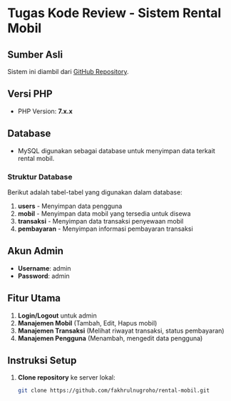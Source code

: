 # Tugas Kode Review - Sistem Rental Mobil

## Sumber Asli
Sistem ini diambil dari [GitHub Repository](https://github.com/fakhrulnugroho/rental-mobil).

## Versi PHP
- PHP Version: **7.x.x**

## Database
- MySQL digunakan sebagai database untuk menyimpan data terkait rental mobil.

### Struktur Database
Berikut adalah tabel-tabel yang digunakan dalam database:
1. **users** - Menyimpan data pengguna
2. **mobil** - Menyimpan data mobil yang tersedia untuk disewa
3. **transaksi** - Menyimpan data transaksi penyewaan mobil
4. **pembayaran** - Menyimpan informasi pembayaran transaksi

## Akun Admin
- **Username**: admin
- **Password**: admin

## Fitur Utama
1. **Login/Logout** untuk admin
2. **Manajemen Mobil** (Tambah, Edit, Hapus mobil)
3. **Manajemen Transaksi** (Melihat riwayat transaksi, status pembayaran)
4. **Manajemen Pengguna** (Menambah, mengedit data pengguna)

## Instruksi Setup
1. **Clone repository** ke server lokal:
   ```bash
   git clone https://github.com/fakhrulnugroho/rental-mobil.git
